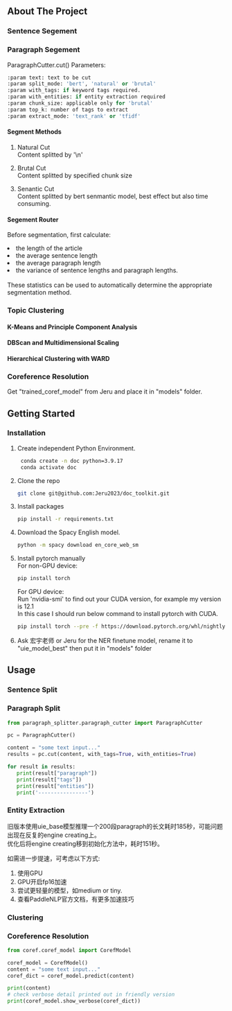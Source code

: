 <!-- ABOUT THE PROJECT -->
## About The Project

### Sentence Segement

### Paragraph Segement
ParagraphCutter.cut() Parameters:<br>
```Python  
:param text: text to be cut
:param split_mode: 'bert', 'natural' or 'brutal'
:param with_tags: if keyword tags required.
:param with_entities: if entity extraction required
:param chunk_size: applicable only for 'brutal'
:param top_k: number of tags to extract
:param extract_mode: 'text_rank' or 'tfidf'
```

#### Segment Methods
1. Natural Cut<br>
   Content splitted by '\n'
   
3. Brutal Cut<br>
   Content splitted by specified chunk size
   
5. Senantic Cut<br>
   Content splitted by bert senmantic model, best effect but also time consuming.

#### Segement Router
Before segmentation, first calculate:<br>
<li>the length of the article</li>
<li>the average sentence length</li>
<li>the average paragraph length</li>
<li>the variance of sentence lengths and paragraph lengths. </li>
<br>
These statistics can be used to automatically determine the appropriate segmentation method.

### Topic Clustering
#### K-Means and Principle Component Analysis
#### DBScan and Multidimensional Scaling
#### Hierarchical Clustering with WARD

### Coreference Resolution
Get "trained_coref_model" from Jeru and place it in "models" folder.

<!-- GETTING STARTED -->
## Getting Started

### Installation

1. Create independent Python Environment.
   ```sh    
    conda create -n doc python=3.9.17
    conda activate doc
   ```
2. Clone the repo
   ```sh
   git clone git@github.com:Jeru2023/doc_toolkit.git
   ```
3. Install packages
   ```sh
   pip install -r requirements.txt
   ```
4. Download the Spacy English model.
   ```sh
   python -m spacy download en_core_web_sm
   ```
5. Install pytorch manually<br>
   For non-GPU device:
   ```sh
   pip install torch
   ```

   For GPU device:<br>
   Run 'nvidia-smi' to find out your CUDA version, for example my version is 12.1<br>
   In this case I should run below command to install pytorch with CUDA.
   ```sh
   pip install torch --pre -f https://download.pytorch.org/whl/nightly/cu121/torch_nightly.html
   ```
6. Ask 宏宇老师 or Jeru for the NER finetune model, rename it to "uie_model_best" then put it in "models" folder

## Usage
### Sentence Split

### Paragraph Split

```python
from paragraph_splitter.paragraph_cutter import ParagraphCutter

pc = ParagraphCutter()

content = "some text input..."
results = pc.cut(content, with_tags=True, with_entities=True)

for result in results:
   print(result["paragraph"])
   print(result["tags"])
   print(result["entities"])
   print('----------------')
```
### Entity Extraction
旧版本使用uie_base模型推理一个200段paragraph的长文耗时185秒，可能问题出现在反复的engine creating上。<br>
优化后将engine creating移到初始化方法中，耗时151秒。<br>

如需进一步提速，可考虑以下方式:<br>
1. 使用GPU<br>
2. GPU开启fp16加速<br>
3. 尝试更轻量的模型，如medium or tiny.<br>
4. 查看PaddleNLP官方文档，有更多加速技巧<br>

### Clustering

### Coreference Resolution
```python
from coref.coref_model import CorefModel

coref_model = CorefModel()
content = "some text input..."
coref_dict = coref_model.predict(content)

print(content)
# check verbose detail printed out in friendly version
print(coref_model.show_verbose(coref_dict))
```
